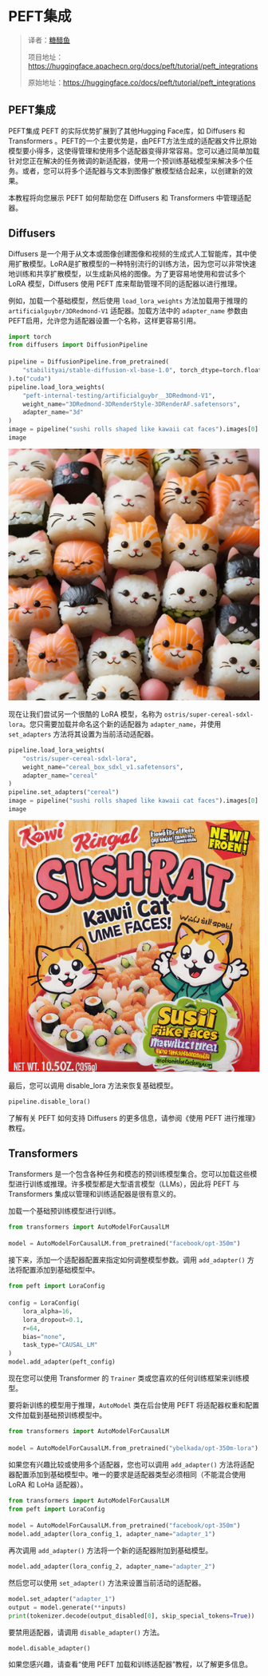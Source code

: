 # PEFT集成

> 译者：[糖醋鱼](https://github.com/now-101)
>
> 项目地址：<https://huggingface.apachecn.org/docs/peft/tutorial/peft_integrations>
>
> 原始地址：<https://huggingface.co/docs/peft/tutorial/peft_integrations>
## PEFT集成

PEFT集成
PEFT 的实际优势扩展到了其他Hugging Face库，如 Diffusers 和 Transformers 。PEFT的一个主要优势是，由PEFT方法生成的适配器文件比原始模型要小得多，这使得管理和使用多个适配器变得非常容易。您可以通过简单加载针对您正在解决的任务微调的新适配器，使用一个预训练基础模型来解决多个任务。或者，您可以将多个适配器与文本到图像扩散模型结合起来，以创建新的效果。

本教程将向您展示 PEFT 如何帮助您在 Diffusers 和 Transformers 中管理适配器。

## Diffusers
Diffusers 是一个用于从文本或图像创建图像和视频的生成式人工智能库，其中使用扩散模型。LoRA是扩散模型的一种特别流行的训练方法，因为您可以非常快速地训练和共享扩散模型，以生成新风格的图像。为了更容易地使用和尝试多个 LoRA 模型，Diffusers 使用 PEFT 库来帮助管理不同的适配器以进行推理。

例如，加载一个基础模型，然后使用 `load_lora_weights` 方法加载用于推理的 `artificialguybr/3DRedmond-V1` 适配器。加载方法中的 `adapter_name` 参数由PEFT启用，允许您为适配器设置一个名称，这样更容易引用。

```python
import torch
from diffusers import DiffusionPipeline

pipeline = DiffusionPipeline.from_pretrained(
    "stabilityai/stable-diffusion-xl-base-1.0", torch_dtype=torch.float16
).to("cuda")
pipeline.load_lora_weights(
    "peft-internal-testing/artificialguybr__3DRedmond-V1", 
    weight_name="3DRedmond-3DRenderStyle-3DRenderAF.safetensors", 
    adapter_name="3d"
)
image = pipeline("sushi rolls shaped like kawaii cat faces").images[0]
image
```

![alt text](../attachment/image-diffusers.png)

现在让我们尝试另一个很酷的 LoRA 模型，名称为 `ostris/super-cereal-sdxl-lora`。您只需要加载并命名这个新的适配器为 `adapter_name`，并使用 `set_adapters` 方法将其设置为当前活动适配器。

```python
pipeline.load_lora_weights(
    "ostris/super-cereal-sdxl-lora", 
    weight_name="cereal_box_sdxl_v1.safetensors", 
    adapter_name="cereal"
)
pipeline.set_adapters("cereal")
image = pipeline("sushi rolls shaped like kawaii cat faces").images[0]
image
```
![alt text](../attachment/image-ostris.png)

最后，您可以调用 disable_lora 方法来恢复基础模型。
```python
pipeline.disable_lora()
```
了解有关 PEFT 如何支持 Diffusers 的更多信息，请参阅《使用 PEFT 进行推理》教程。

## Transformers
Transformers 是一个包含各种任务和模态的预训练模型集合。您可以加载这些模型进行训练或推理。许多模型都是大型语言模型（LLMs），因此将 PEFT 与 Transformers 集成以管理和训练适配器是很有意义的。

加载一个基础预训练模型进行训练。
```python
from transformers import AutoModelForCausalLM

model = AutoModelForCausalLM.from_pretrained("facebook/opt-350m")
```
接下来，添加一个适配器配置来指定如何调整模型参数。调用 `add_adapter()` 方法将配置添加到基础模型中。
```python
from peft import LoraConfig

config = LoraConfig(
    lora_alpha=16,
    lora_dropout=0.1,
    r=64,
    bias="none",
    task_type="CAUSAL_LM"
)
model.add_adapter(peft_config)
```
现在您可以使用 Transformer 的 `Trainer` 类或您喜欢的任何训练框架来训练模型。

要将新训练的模型用于推理，`AutoModel` 类在后台使用 PEFT 将适配器权重和配置文件加载到基础预训练模型中。
```python
from transformers import AutoModelForCausalLM

model = AutoModelForCausalLM.from_pretrained("ybelkada/opt-350m-lora")
```
如果您有兴趣比较或使用多个适配器，您也可以调用 `add_adapter()` 方法将适配器配置添加到基础模型中。唯一的要求是适配器类型必须相同（不能混合使用 LoRA 和 LoHa 适配器）。
```python
from transformers import AutoModelForCausalLM
from peft import LoraConfig

model = AutoModelForCausalLM.from_pretrained("facebook/opt-350m")
model.add_adapter(lora_config_1, adapter_name="adapter_1")
```
再次调用 `add_adapter()` 方法将一个新的适配器附加到基础模型。

```py
model.add_adapter(lora_config_2, adapter_name="adapter_2")
```
然后您可以使用 `set_adapter()` 方法来设置当前活动的适配器。
```py
model.set_adapter("adapter_1")
output = model.generate(**inputs)
print(tokenizer.decode(output_disabled[0], skip_special_tokens=True))
```
要禁用适配器，请调用 `disable_adapter()` 方法。
```py
model.disable_adapter()
```
如果您感兴趣，请查看“使用 PEFT 加载和训练适配器”教程，以了解更多信息。
